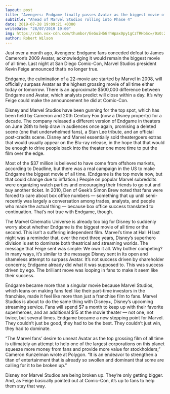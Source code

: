```yaml
---
layout: post
title: "Avengers: Endgame finally passes Avatar as the biggest movie of all time"
subtitle: "Ahead of Marvel Studios rolling into Phase 4"
date: 2019-07-28 19:09:21 +0300
writeDate: "28/07/2019 19:00"
img: https://cdn.vox-cdn.com/thumbor/EeGuiHbGrhWpax0py1gCzTRHbSc=/0x0:2048x1080/920x613/filters:focal(758x154:1084x480):format(webp)/cdn.vox-cdn.com/uploads/chorus_image/image/64774932/AvengersEndgame5cbe860b2f312.0.jpg
author: Robert Wilson
---
```


Just over a month ago, Avengers: Endgame fans conceded defeat to James Cameron’s 2009 Avatar, acknowledging it would remain the biggest movie of all time. Last night at San Diego Comic-Con, Marvel Studios president Kevin Feige announced that’s no longer true.

Endgame, the culmination of a 22-movie arc started by Marvel in 2008, will officially surpass Avatar as the highest grossing movie of all time either today or tomorrow. There is an approximate $500,000 difference between Endgame and Avatar, which analysts predict will close within a day. It’s why Feige could make the announcement he did at Comic-Con.

Disney and Marvel Studios have been gunning for the top spot, which has been held by Cameron and 20th Century Fox (now a Disney property) for a decade. The company released a different version of Endgame in theaters on June 28th to help draw in audiences once again, promising a deleted scene (one that underwhelmed fans), a Stan Lee tribute, and an official post-credits scene. Disney and Marvel essentially sold theatergoers extras that would usually appear on the Blu-ray release, in the hope that that would be enough to drive people back into the theater one more time to put the film over the edge.

Most of the $37 million is believed to have come from offshore markets, according to Deadline, but there was a real campaign in the US to make Endgame the biggest movie of all time. (Endgame is the top movie now, but that could change due to inflation.) People on popular Marvel subreddits were organizing watch parties and encouraging their friends to go out and buy another ticket. In 2010, Den of Geek’s Simon Brew noted that fans were forced to care about box office numbers — something that up until semi-recently was largely a conversation among trades, analysts, and people who made the actual thing — because box office success translated to continuation. That’s not true with Endgame, though.

The Marvel Cinematic Universe is already too big for Disney to suddenly worry about whether Endgame is the biggest movie of all time or the second. This isn’t a suffering independent film. Marvel’s time at Hall H last night was a reminder that, over the next three years, Disney’s superhero division is set to dominate both theatrical and streaming worlds. The message that Feige sent was simple: We own it all. Why bother competing? In many ways, it’s similar to the message Disney sent in its open and shameless attempt to surpass Avatar. It’s not success driven by shareholder concerns; Endgame already did what it was supposed to. This was success driven by ego. The brilliant move was looping in fans to make it seem like their success.

Endgame became more than a singular movie because Marvel Studios, which leans on making fans feel like their part-time investors in the franchise, made it feel like more than just a franchise film to fans. Marvel Studios is about to do the same thing with Disney+, Disney’s upcoming streaming service. Fans will spend $7 a month to keep up with their favorite superheroes, and an additional $15 at the movie theater — not one, not twice, but several times. Endgame became a new stepping point for Marvel. They couldn’t just be good, they had to be the best. They couldn’t just win, they had to dominate.

“The Marvel fans’ desire to unseat Avatar as the top grossing film of all time is ultimately an attempt to help one of the largest corporations on this planet squeeze more money from fans and provide more value for stockholders,” Cameron Kunzelman wrote at Polygon. “It is an endeavor to strengthen a titan of entertainment that is already so swollen and dominant that some are calling for it to be broken up.”

Disney nor Marvel Studios are being broken up. They’re only getting bigger. And, as Feige basically pointed out at Comic-Con, it’s up to fans to help them stay that way.